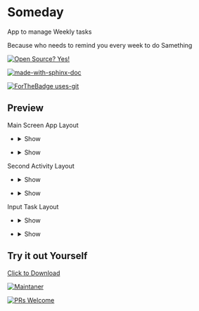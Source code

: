 # Someday
App to manage Weekly tasks

Because  who needs to remind you every week to do Samething

[![Open Source? Yes!](https://badgen.net/badge/Open%20Source%20%3F/Yes%21/blue?icon=github)](https://github.com/sarafanshul/CardViewApp/blob/master/LICENSE)

[![made-with-sphinx-doc](https://img.shields.io/badge/Made%20with-Kotlin-1f425f.svg)](https://kotlinlang.org/)

[![ForTheBadge uses-git](http://ForTheBadge.com/images/badges/uses-git.svg)](https://git-scm.com/)


## Preview

Main Screen App Layout

- <details><summary>Show</summary>

	[![prototype 1](/app_images/preview_v_1.png "prototype 1")](/app_images/preview_v_1.png "prototype 1")

</details>

- <details><summary>Show</summary>

	[![prototype 1](/app_images/preview_v_1d.png "prototype 1d")](/app_images/preview_v_1d.png "prototype 1d")

</details>

Second Activity Layout

- <details><summary>Show</summary>

	[![prototype 2](/app_images/preview_v_9.png "prototype 9")](/app_images/preview_v_9.png "prototype 9")

</details>

- <details><summary>Show</summary>

	[![prototype 2](/app_images/preview_v_9d.png "prototype 9d")](/app_images/preview_v_9d.png "prototype 9d")

</details>

Input Task Layout

- <details><summary>Show</summary>

	[![prototype 3](/app_images/preview_v_8.png "prototype 8")](/app_images/preview_v_8.png "prototype 3")

</details>

- <details><summary>Show</summary>

	[![prototype 3](/app_images/preview_v_8d.png "prototype 8d")](/app_images/preview_v_8d.png "prototype 3")

</details>


## Try it out Yourself 
<a href="https://github.com/sarafanshul/CardViewApp/raw/master/app/release/app-release.apk" download>Click to Download</a>


[![Maintaner](https://img.shields.io/badge/maintainer-AnshulSaraf-Green)](https://github.com/sarafanshul)

[![PRs Welcome](https://img.shields.io/badge/PRs-welcome-brightgreen.svg?style=flat-square)](http://makeapullrequest.com)
